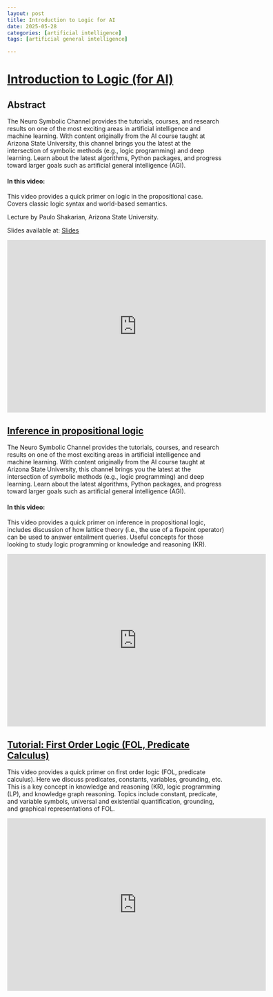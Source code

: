 ```yaml
---
layout: post
title: Introduction to Logic for AI
date: 2025-05-28
categories: [artificial intelligence]
tags: [artificial general intelligence]

---
```


# [Introduction to Logic (for AI)](https://www.youtube.com/watch?v=jfo6KgBplZo) 

## Abstract

The Neuro Symbolic Channel provides the tutorials, courses, and research results on one of the most exciting areas in artificial intelligence and machine learning.  With content originally from the AI course taught at Arizona State University, this channel brings you the latest at the intersection of symbolic methods (e.g., logic programming) and deep learning.  Learn about the latest algorithms, Python packages, and progress toward larger goals such as artificial general intelligence (AGI).

#### In this video:
This video provides a quick primer on logic in the propositional case.  Covers classic logic syntax and world-based semantics.

Lecture by Paulo Shakarian, Arizona State University.

Slides available at: [Slides](https://www.youtube.com/redirect?event=video_description&redir_token=QUFFLUhqbDRkaDE4SGx3cXhubVoyemlnSV9pUnRmbkFlZ3xBQ3Jtc0tsZmFHRmlGTVFKNE8tTGZ5UkNXUm9PX18zVVVMc1lLOGNNSWZWYUhpQU5xMTFMWW5odUE5NHkwRlZXVmJvQVJZOHQzbXVTcjlFWEJXOGlUU0RwRGFQdTRub09lWFhyOWJKQWQtR20xaGY5RGE3dVFPUQ&q=https%3A%2F%2Flabs.engineering.asu.edu%2Flabv2%2Fwp-content%2Fuploads%2Fsites%2F82%2F2022%2F09%2FLogicReview.pdf&v=jfo6KgBplZo)


<iframe width="600" height="400" src="https://www.youtube.com/embed/jfo6KgBplZo?si=DkjtJI48s1OJ8RtJ" title="YouTube video player" frameborder="0" allow="accelerometer; autoplay; clipboard-write; encrypted-media; gyroscope; picture-in-picture; web-share" referrerpolicy="strict-origin-when-cross-origin" allowfullscreen></iframe>


## [Inference in propositional logic](https://www.youtube.com/watch?v=hyZ8Nl3D4M0)

The Neuro Symbolic Channel provides the tutorials, courses, and research results on one of the most exciting areas in artificial intelligence and machine learning.  With content originally from the AI course taught at Arizona State University, this channel brings you the latest at the intersection of symbolic methods (e.g., logic programming) and deep learning.  Learn about the latest algorithms, Python packages, and progress toward larger goals such as artificial general intelligence (AGI).

#### In this video:
This video provides a quick primer on inference in propositional logic, includes discussion of how lattice theory (i.e., the use of a fixpoint operator) can be used to answer entailment queries.  Useful concepts for those looking to study logic programming or knowledge and reasoning (KR).


<iframe width="600" height="400" src="https://www.youtube.com/embed/hyZ8Nl3D4M0?si=C_sCNFTNX8dvjrPN" title="YouTube video player" frameborder="0" allow="accelerometer; autoplay; clipboard-write; encrypted-media; gyroscope; picture-in-picture; web-share" referrerpolicy="strict-origin-when-cross-origin" allowfullscreen></iframe>


## [Tutorial: First Order Logic (FOL, Predicate Calculus)](https://www.youtube.com/watch?v=nSyt_P_40-M)


This video provides a quick primer on first order logic (FOL, predicate calculus).  Here we discuss predicates, constants, variables, grounding, etc.  This is a key concept in knowledge and reasoning (KR), logic programming (LP), and knowledge graph reasoning.  Topics include constant, predicate, and variable symbols, universal and existential quantification, grounding, and graphical representations of FOL.



<iframe width="600" height="400" src="https://www.youtube.com/embed/nSyt_P_40-M?si=aUvg9IxE2zIJbx6R" title="YouTube video player" frameborder="0" allow="accelerometer; autoplay; clipboard-write; encrypted-media; gyroscope; picture-in-picture; web-share" referrerpolicy="strict-origin-when-cross-origin" allowfullscreen></iframe>